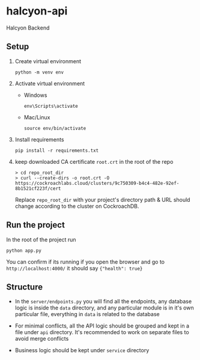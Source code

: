# halcyon-api
Halcyon Backend

## Setup
1. Create virtual environment
    ```
    python -m venv env
    ```
1. Activate virtual environment
    - Windows
        ```
        env\Scripts\activate
        ```
    - Mac/Linux
        ```
        source env/bin/activate
        ```
      
1. Install requirements
    ```
    pip install -r requirements.txt
    ```

1. keep downloaded CA certificate `root.crt` in the root of the repo 
    ```
    > cd repo_root_dir
    > curl --create-dirs -o root.crt -O https://cockroachlabs.cloud/clusters/9c750309-b4c4-482e-92ef-8b1521cf223f/cert
    ```
   Replace `repo_root_dir` with your project's directory path & URL should change according to the cluster on CockroachDB.

## Run the project
In the root of the project run 
```
python app.py
```

You can confirm if its running if you open the browser and go to 
`http://localhost:4000/` it should say `{"health": true}`

## Structure
- In the `server/endpoints.py` you will find all the endpoints, any database logic is 
inside the `data` directory, and any particular module is in it's own particular
file, everything in `data` is related to the database

- For minimal conflicts, all the API logic should be grouped 
  and kept in a file under `api` directory. It's recommended 
  to work on separate files to avoid merge conflicts
  
- Business logic should be kept under `service` directory
